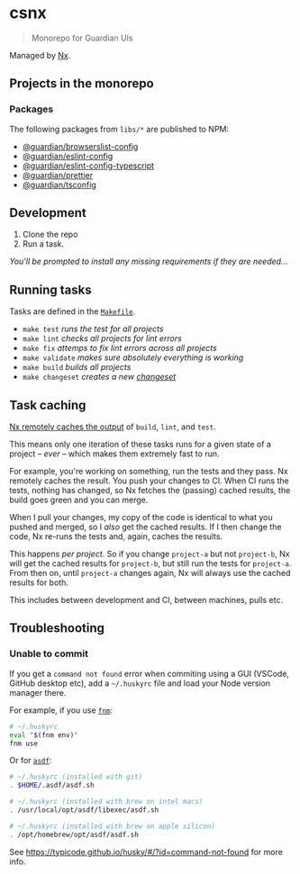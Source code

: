 # csnx

> Monorepo for Guardian UIs

Managed by [Nx](https://nx.dev/).

## Projects in the monorepo

### Packages

The following packages from `libs/*` are published to NPM:

<!-- START PACKAGES -->
<!-- THIS CONTENT IS AUTOGENERATED BY tools/scripts/maintain-readme/index.mjs -->

- [@guardian/browserslist-config](libs/browserslist-config)
- [@guardian/eslint-config](libs/eslint-config)
- [@guardian/eslint-config-typescript](libs/eslint-config-typescript)
- [@guardian/prettier](libs/prettier)
- [@guardian/tsconfig](libs/tsconfig)

<!-- END PACKAGES -->

## Development

1. Clone the repo
2. Run a task.

_You'll be prompted to install any missing requirements if they are needed..._

## Running tasks

Tasks are defined in the [`Makefile`](./Makefile).

<!-- START TASKS -->
<!-- THIS CONTENT IS AUTOGENERATED BY tools/scripts/maintain-readme/index.mjs -->

- `make test` _runs the test for all projects_
- `make lint` _checks all projects for lint errors_
- `make fix` _attemps to fix lint errors across all projects_
- `make validate` _makes sure absolutely everything is working_
- `make build` _builds all projects_
- `make changeset` _creates a new [changeset](https://github.com/changesets/changesets/blob/main/docs/intro-to-using-changesets.md)_

<!-- END TASKS -->

## Task caching

<!-- START CACHED_TASKS -->
<!-- THIS CONTENT IS AUTOGENERATED BY tools/scripts/maintain-readme/index.mjs -->

[Nx remotely caches the output](https://nx.dev/using-nx/mental-model#computation-hashing-and-caching) of `build`, `lint`, and `test`.

<!-- END CACHED_TASKS -->

This means only one iteration of these tasks runs for a given state of a project – _ever_ – which makes them extremely fast to run.

For example, you're working on something, run the tests and they pass. Nx remotely caches the result. You push your changes to CI. When CI runs the tests, nothing has changed, so Nx fetches the (passing) cached results, the build goes green and you can merge.

When I pull your changes, my copy of the code is identical to what you pushed and merged, so I _also_ get the cached results. If I then change the code, Nx re-runs the tests and, again, caches the results.

This happens _per project_. So if you change `project-a` but not `project-b`, Nx will get the cached results for `project-b`, but still run the tests for `project-a`. From then on, until `project-a` changes again, Nx will always use the cached results for both.

This includes between development and CI, between machines, pulls etc.

## Troubleshooting

### Unable to commit

If you get a `command not found` error when commiting using a GUI (VSCode, GitHub desktop etc), add a `~/.huskyrc` file and load your Node version manager there.

For example, if you use [`fnm`](https://github.com/Schniz/fnm):

```sh
# ~/.huskyrc
eval "$(fnm env)"
fnm use
```

Or for [`asdf`](https://asdf-vm.com/):

```sh
# ~/.huskyrc (installed with git)
. $HOME/.asdf/asdf.sh
```

```sh
# ~/.huskyrc (installed with brew on intel macs)
. /usr/local/opt/asdf/libexec/asdf.sh
```

```sh
# ~/.huskyrc (installed with brew on apple silicon)
. /opt/homebrew/opt/asdf/asdf.sh
```

See https://typicode.github.io/husky/#/?id=command-not-found for more info.

